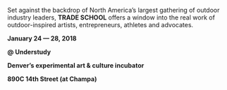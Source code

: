 Set against the backdrop of North America’s largest gathering of outdoor industry leaders, **TRADE SCHOOL** offers a window into the real work of outdoor-inspired artists, entrepreneurs, athletes and advocates.

**January 24 &mdash; 28, 2018**

**@ Understudy**

**Denver’s experimental art & culture incubator**

**890C 14th Street (at Champa)**
